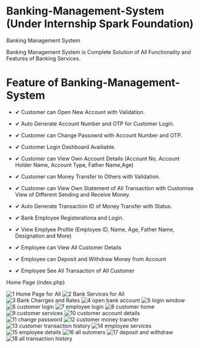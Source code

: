 
# Banking-Management-System (Under Internship Spark Foundation)
Banking Management System

Banking Management System is Complete Solution of All Functionality and Features of Banking Services.


# Feature of Banking-Management-System

- ✔ Customer can Open New Account with Validation.
- ✔ Auto Generate Account Number and OTP for Customer Login.
- ✔ Customer can Change Passowrd with Account Number and OTP.
- ✔ Customer Login Dashboard Availiable.
- ✔ Customer can View Own Account Details (Account No, Account Holder Name, Account Type, Father Name,Age)
- ✔ Customer can Money Transfer to Others with Validation.
- ✔ Customer can View Own Statement of All Transaction with Customise View of Different Sending and Receive Money.
- ✔ Auto Generate Transaction ID of Money Transfer with Status.


- ✔ Bank Employee Registerationa and Login.
- ✔ View Emplyee Profile (Employee ID, Name, Age, Father Name, Designation and More)
- ✔ Employee can View All Customer Details
- ✔ Employee can Deposit and Withdraw Money from Account
- ✔ Employee See All Transaction of All Customer



Home Page (index.php) 

![1 Home Page for All](https://user-images.githubusercontent.com/82401421/147265209-d1538385-7a17-4c9a-8bb3-d42cf9ef24c5.png)
![2 Bank Services for All](https://user-images.githubusercontent.com/82401421/147265257-a7a17124-fbca-4867-96f3-3cae159e9771.png)
![3  Bank Charrges and Rates](https://user-images.githubusercontent.com/82401421/147265288-7d5290e3-f3f4-43ff-ad56-2528aaf5dea6.png)
![4 open bank account](https://user-images.githubusercontent.com/82401421/147265318-47318a5d-686a-4af6-91e0-ce2203209612.png)
![5 login window](https://user-images.githubusercontent.com/82401421/147265325-3f9d051c-096b-4aa4-b24a-c7d8b8b23c09.png)
![6 customer login](https://user-images.githubusercontent.com/82401421/147265338-c5073946-ed75-4d49-bf2b-26e99182f603.png)
![7 employee login](https://user-images.githubusercontent.com/82401421/147265347-754d483d-a019-4bc0-9e93-33674a7768ad.png)
![8 customer  home](https://user-images.githubusercontent.com/82401421/147265368-0ddaa308-87d2-4cff-8265-0166bfbf8aaf.png)
![9 customer services](https://user-images.githubusercontent.com/82401421/147265443-0e60ef8b-dcbc-4c25-8bce-5c4ab34c43ca.png)
![10 customer account details](https://user-images.githubusercontent.com/82401421/147265465-91f66f95-8289-452d-9b39-efaa7793b6d6.png)
![11 change password](https://user-images.githubusercontent.com/82401421/147265530-c001dbd6-6eb2-4596-9881-86ff3a42454b.png)
![12 customer money transfer](https://user-images.githubusercontent.com/82401421/147265562-3edbd2eb-c0f2-41bd-953d-25fb22a06436.png)
![13 customer transaction history](https://user-images.githubusercontent.com/82401421/147265587-e86d9d70-0aee-4e10-a3f8-f3de2849ccb9.png)
![14 employee services](https://user-images.githubusercontent.com/82401421/147265603-84a1189e-3b37-41db-b934-b8778f2238a4.png)
![15 employee details](https://user-images.githubusercontent.com/82401421/147265629-6bdd1e81-ce8f-43d5-b3c6-250ad9472fcf.png)
![16 all sutomers](https://user-images.githubusercontent.com/82401421/147265858-be3b4c66-8094-4ec7-908d-9bb05d9cbe74.png)
![17 deposit and withdraw](https://user-images.githubusercontent.com/82401421/147265889-0319bab5-b4ce-4de7-b913-9f3744c8c21b.png)
![18 all transaction history](https://user-images.githubusercontent.com/82401421/147265895-2a78ceb4-a575-41b0-bee9-15e6da7fc789.png)
